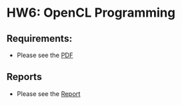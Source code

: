 # HW6: OpenCL Programming

## Requirements:
- Please see the [PDF](./Programming%20Assignment%20VI.pdf)

## Reports
- Please see the [Report](https://hackmd.io/iX3TJ84ITba35JGZUHHjsw)